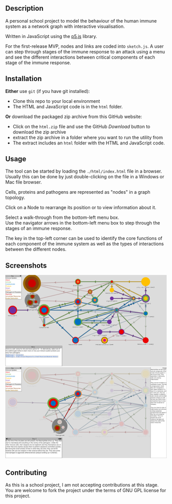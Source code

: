 ## Description ##

A personal school project to model the behaviour of the human immune system as a network graph with interactive visualisation.  

Written in JavaScript using the [p5.js](https://p5js.org) library.

For the first-release MVP, nodes and links are coded into `sketch.js`. A user can step through stages of the immune response to an attack using a menu and see the different interactions between critical components of each stage of the immune response.

## Installation ##

**Either** use `git` (if you have git installed):  
- Clone this repo to your local environment  
- The HTML and JavaScript code is in the `html` folder.   

**Or** download the packaged zip archive from this GitHub website:  
- Click on the `html.zip` file and use the GitHub *Download* button to download the zip archive  
- extract the zip archive in a folder where you want to run the utility from
- The extract includes an `html` folder with the HTML and JavaScript code.


## Usage ##

The tool can be started by loading the
`./html/index.html`
file in a browser.  Usually this can be done by just double-clicking on the file in a Windows or Mac file browser.

Cells, proteins and pathogens are represented as "nodes" in a graph topology. 

Click on a Node to rearrange its position or to view information about it.

Select a walk-through from the bottom-left menu box.  
Use the navigator arrows in the bottom-left menu box to step through the stages of an immune response.

The key in the top-left corner can be used to identify the core functions of each component of the immune system as 
well as the types of interactions between the different nodes.

## Screenshots ##

![Screen-shot](images/screenshot.png)
![Screen-shot](images/screenshot2.png)

## Contributing ##

As this is a school project, I am not accepting contributions at this stage.  You are welcome to fork the project under the terms of GNU GPL license for this project.

